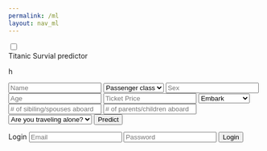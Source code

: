 ```yaml
---
permalink: /ml
layout: nav_ml
---
```

<html>
<head>
	<title>Slide Navbar</title>
	<link rel="stylesheet" type="text/css" href="ml-styles.css">
<link href="https://fonts.googleapis.com/css2?family=Jost:wght@500&display=swap" rel="stylesheet">
</head>
<body>
	<div class="main">  	
		<input type="checkbox" id="chk" aria-hidden="true">
			<div class="signup">
				<form>
					<label for="chk" aria-hidden="true">Titanic Survial predictor</label>
					<p id="result" for="chk" aria-hidden="true">h</p>
					<input id ="Name"  placeholder="Name" required="">
					<select id="class" required>
					    <option disabled selected>Passenger class</option>
						<option value="1st">1st</option>
						<option value="2nd">2nd</option>
						<option value="3rd">3rd</option>
					</select>
                    <input id="sex" placeholder="Sex" >
                    <input id="age" placeholder="Age">
                    <input id="price" placeholder="Ticket Price">
                    <select id="embark">
						<option disabled selected>Embark</option>
						<option value="C">Cherbourg</option>
						<option value="Q">Queenstown</option>
						<option value="S">Southampton</option>
					</select>
                    <input id="sibsp" placeholder="# of sibiling/spouses aboard" >
                    <input id="parch" placeholder="# of parents/children aboard" >
					<select id="alone" >
					    <option disabled selected>Are you traveling alone?</option>
						<option value="True">True</option>
						<option value="False">False</option>
					</select>
					<button onClick= "mltitanic()">Predict</button>
				</form>
			</div>
			<div class="login">
				<form>
					<label for="chk" aria-hidden="true">Login</label>
					<input type="email" name="email" placeholder="Email" required="">
					<input type="password" name="pswd" placeholder="Password" required="">
					<button>Login</button>
				</form>
			</div>
	</div>
</body>
</html>
<script>
	function mltitanic(){
		var dom = document.getElementById('result')
		var name = document.getElementById('Name').value
		var pclass = document.getElementById('class').value
		var sex = document.getElementById('sex').value
		var age = document.getElementById('age').value
		var fare = document.getElementById('price').value
		var embarked = document.getElementById('embark').value
		var sibsp = document.getElementById('sibsp').value
		var parch = document.getElementById('parch').value
		var alone = document.getElementById('alone').value
		passenger = {
			name: name,
			pclass: pclass,
			sex: sex,
			age: age,
			sibsp: sibsp,
			parch: parch,
			fare: fare,
			embarked: embarked,
			alone: alone
		}
		console.log(passenger)
		url = ''
		var json = JSON.stringify(passenger)
		console.log(json)
		const authOptions = {
               method: 'POST',
               headers: { 'Content-Type': 'application/json' },
               body: json,
               credentials: 'include'
           }
		fetch(url,authOptions)
			.then(responce => {
				if (!response.ok) {
                    throw new Error(`HTTP error! Status: ${response.status}`);
                }
                return response.json();
			})
			.then(data => {
                console.log('success', data);
			})
			.catch(error => {
				console.error('error', error);
				tableBody.innerHTML = '';
				var newdata = dom.innerHTML("hi")
				tableBody.appendChild(newdata);
			})
	}
</script>